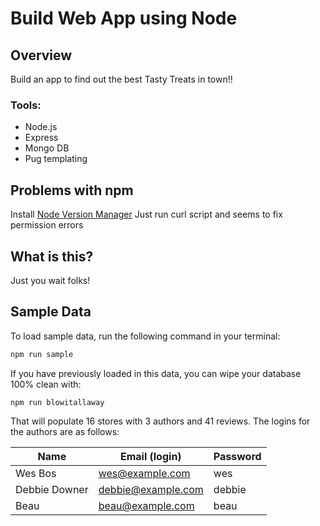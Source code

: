 # Build Web App using Node

## Overview
Build an app to find out the best Tasty Treats in town!!  

### Tools:
* Node.js  
* Express  
* Mongo DB  
* Pug templating

## Problems with npm
Install [Node Version Manager](https://github.com/creationix/nvm/blob/master/README.md#install-script)
Just run curl script and seems to fix permission errors
 
## What is this?

Just you wait folks!

## Sample Data

To load sample data, run the following command in your terminal:

```bash
npm run sample
```

If you have previously loaded in this data, you can wipe your database 100% clean with:

```bash
npm run blowitallaway
```

That will populate 16 stores with 3 authors and 41 reviews. The logins for the authors are as follows:

|Name|Email (login)|Password|
|---|---|---|
|Wes Bos|wes@example.com|wes|
|Debbie Downer|debbie@example.com|debbie|
|Beau|beau@example.com|beau|


